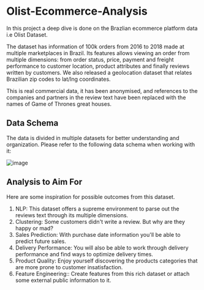 # Olist-Ecommerce-Analysis
In this project a deep dive is done on the Brazlian ecommerce platform data i.e Olist Dataset.

The dataset has information of 100k orders from 2016 to 2018 made at multiple marketplaces in Brazil. Its features allows viewing an order from multiple dimensions: from order status, price, payment and freight performance to customer location, product attributes and finally reviews written by customers. We also released a geolocation dataset that relates Brazilian zip codes to lat/lng coordinates.

This is real commercial data, it has been anonymised, and references to the companies and partners in the review text have been replaced with the names of Game of Thrones great houses.

## Data Schema
The data is divided in multiple datasets for better understanding and organization. Please refer to the following data schema when working with it:

![image](https://github.com/user-attachments/assets/6d04d1bd-363c-49a5-8302-b018f8ae1db8)

## Analysis to Aim For
Here are some inspiration for possible outcomes from this dataset.
1. NLP: This dataset offers a supreme environment to parse out the reviews text through its multiple dimensions.
2. Clustering: Some customers didn't write a review. But why are they happy or mad?
3. Sales Prediction: With purchase date information you'll be able to predict future sales.
4. Delivery Performance: You will also be able to work through delivery performance and find ways to optimize delivery times.
5. Product Quality: Enjoy yourself discovering the products categories that are more prone to customer insatisfaction.
6. Feature Engineering:: Create features from this rich dataset or attach some external public information to it.
